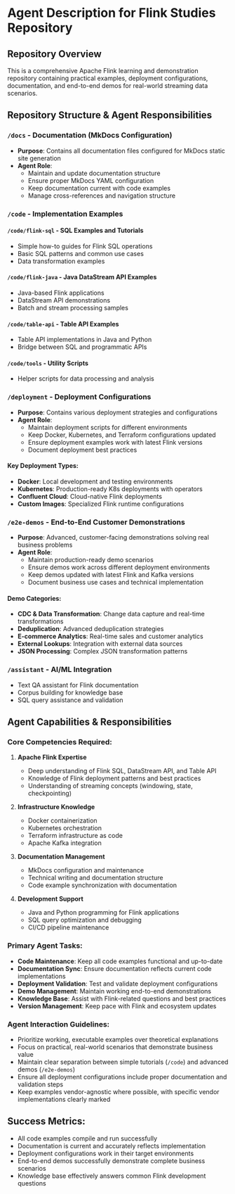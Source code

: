 # Agent Description for Flink Studies Repository

## Repository Overview
This is a comprehensive Apache Flink learning and demonstration repository containing practical examples, deployment configurations, documentation, and end-to-end demos for real-world streaming data scenarios.

## Repository Structure & Agent Responsibilities

### `/docs` - Documentation (MkDocs Configuration)
- **Purpose**: Contains all documentation files configured for MkDocs static site generation
- **Agent Role**: 
  - Maintain and update documentation structure
  - Ensure proper MkDocs YAML configuration
  - Keep documentation current with code examples
  - Manage cross-references and navigation structure

### `/code` - Implementation Examples
#### `/code/flink-sql` - SQL Examples and Tutorials
- Simple how-to guides for Flink SQL operations
- Basic SQL patterns and common use cases
- Data transformation examples

#### `/code/flink-java` - Java DataStream API Examples  
- Java-based Flink applications
- DataStream API demonstrations
- Batch and stream processing samples

#### `/code/table-api` - Table API Examples
- Table API implementations in Java and Python
- Bridge between SQL and programmatic APIs

#### `/code/tools` - Utility Scripts
- Helper scripts for data processing and analysis

### `/deployment` - Deployment Configurations
- **Purpose**: Contains various deployment strategies and configurations
- **Agent Role**:
  - Maintain deployment scripts for different environments
  - Keep Docker, Kubernetes, and Terraform configurations updated
  - Ensure deployment examples work with latest Flink versions
  - Document deployment best practices

#### Key Deployment Types:
- **Docker**: Local development and testing environments
- **Kubernetes**: Production-ready K8s deployments with operators
- **Confluent Cloud**: Cloud-native Flink deployments
- **Custom Images**: Specialized Flink runtime configurations

### `/e2e-demos` - End-to-End Customer Demonstrations
- **Purpose**: Advanced, customer-facing demonstrations solving real business problems
- **Agent Role**:
  - Maintain production-ready demo scenarios
  - Ensure demos work across different deployment environments
  - Keep demos updated with latest Flink and Kafka versions
  - Document business use cases and technical implementation

#### Demo Categories:
- **CDC & Data Transformation**: Change data capture and real-time transformations
- **Deduplication**: Advanced deduplication strategies
- **E-commerce Analytics**: Real-time sales and customer analytics
- **External Lookups**: Integration with external data sources
- **JSON Processing**: Complex JSON transformation patterns

### `/assistant` - AI/ML Integration
- Text QA assistant for Flink documentation
- Corpus building for knowledge base
- SQL query assistance and validation

## Agent Capabilities & Responsibilities

### Core Competencies Required:
1. **Apache Flink Expertise**
   - Deep understanding of Flink SQL, DataStream API, and Table API
   - Knowledge of Flink deployment patterns and best practices
   - Understanding of streaming concepts (windowing, state, checkpointing)

2. **Infrastructure Knowledge**
   - Docker containerization
   - Kubernetes orchestration
   - Terraform infrastructure as code
   - Apache Kafka integration

3. **Documentation Management**
   - MkDocs configuration and maintenance
   - Technical writing and documentation structure
   - Code example synchronization with documentation

4. **Development Support**
   - Java and Python programming for Flink applications
   - SQL query optimization and debugging
   - CI/CD pipeline maintenance

### Primary Agent Tasks:
- **Code Maintenance**: Keep all code examples functional and up-to-date
- **Documentation Sync**: Ensure documentation reflects current code implementations
- **Deployment Validation**: Test and validate deployment configurations
- **Demo Management**: Maintain working end-to-end demonstrations
- **Knowledge Base**: Assist with Flink-related questions and best practices
- **Version Management**: Keep pace with Flink and ecosystem updates

### Agent Interaction Guidelines:
- Prioritize working, executable examples over theoretical explanations
- Focus on practical, real-world scenarios that demonstrate business value
- Maintain clear separation between simple tutorials (`/code`) and advanced demos (`/e2e-demos`)
- Ensure all deployment configurations include proper documentation and validation steps
- Keep examples vendor-agnostic where possible, with specific vendor implementations clearly marked

## Success Metrics:
- All code examples compile and run successfully
- Documentation is current and accurately reflects implementation
- Deployment configurations work in their target environments
- End-to-end demos successfully demonstrate complete business scenarios
- Knowledge base effectively answers common Flink development questions
